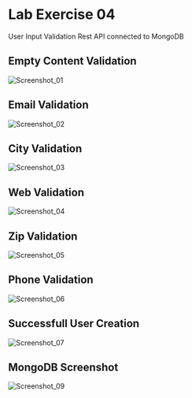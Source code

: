 # Lab Exercise 04
User Input Validation Rest API connected to MongoDB

<!-- Screenshot -->
## Empty Content Validation
![Screenshot_01](/lab4_users_database/screenshots/empty_content.png)

## Email Validation
![Screenshot_02](/lab4_users_database/screenshots/email_validation.png)

## City Validation
![Screenshot_03](/lab4_users_database/screenshots/city_validation.png)

## Web Validation
![Screenshot_04](/lab4_users_database/screenshots/web_validation.png)

## Zip Validation
![Screenshot_05](/lab4_users_database/screenshots/zip_validation.png)

## Phone Validation
![Screenshot_06](/lab4_users_database/screenshots/phone_validation.png)

## Successfull User Creation
![Screenshot_07](/lab4_users_database/screenshots/success_creation.png)

## MongoDB Screenshot
![Screenshot_09](/lab4_users_database/screenshots/mongodb_users.png)
